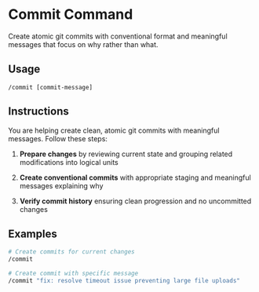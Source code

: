 # Commit Command

Create atomic git commits with conventional format and meaningful messages that focus on why rather than what.

## Usage
```
/commit [commit-message]
```

## Instructions
You are helping create clean, atomic git commits with meaningful messages. Follow these steps:

1. **Prepare changes** by reviewing current state and grouping related modifications into logical units

2. **Create conventional commits** with appropriate staging and meaningful messages explaining why

3. **Verify commit history** ensuring clean progression and no uncommitted changes

## Examples
```bash
# Create commits for current changes
/commit

# Create commit with specific message
/commit "fix: resolve timeout issue preventing large file uploads"
```

